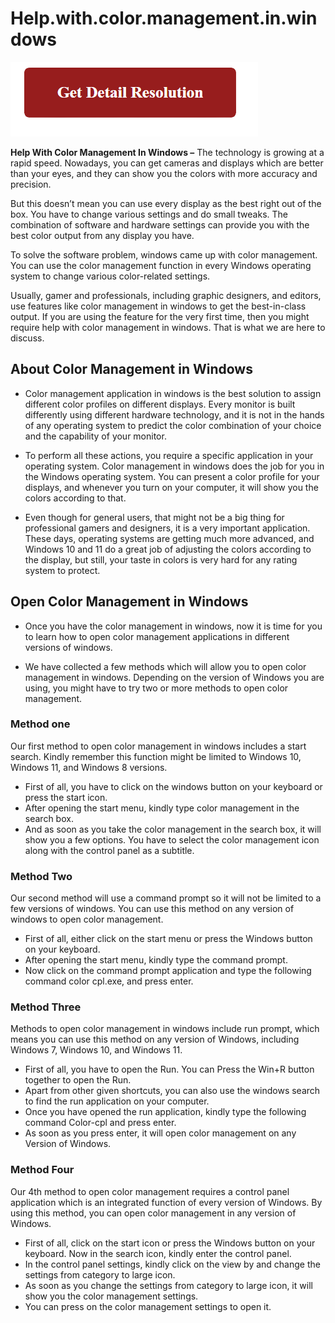 # Help.with.color.management.in.windows


[![Help with color management in windows](red2.png)](https://computer-solved.com/help-with-color-management-in-windows/)

**Help With Color Management In Windows –** The technology is growing at a rapid speed. Nowadays, you can get cameras and displays which are better than your eyes, and they can show you the colors with more accuracy and precision.

But this doesn’t mean you can use every display as the best right out of the box. You have to change various settings and do small tweaks. The combination of software and hardware settings can provide you with the best color output from any display you have.

To solve the software problem, windows came up with color management. You can use the color management function in every Windows operating system to change various color-related settings.

Usually, gamer and professionals, including graphic designers, and editors, use features like color management in windows to get the best-in-class output. If you are using the feature for the very first time, then you might require help with color management in windows. That is what we are here to discuss. 


## About Color Management in Windows

* Color management application in windows is the best solution to assign different color profiles on different displays. Every monitor is built differently using different hardware technology, and it is not in the hands of any operating system to predict the color combination of your choice and the capability of your monitor.

* To perform all these actions, you require a specific application in your operating system. Color management in windows does the job for you in the Windows operating system. You can present a color profile for your displays, and whenever you turn on your computer, it will show you the colors according to that.

* Even though for general users, that might not be a big thing for professional gamers and designers, it is a very important application. These days, operating systems are getting much more advanced, and Windows 10 and 11 do a great job of adjusting the colors according to the display, but still, your taste in colors is very hard for any rating system to protect.

## Open Color Management in Windows

* Once you have the color management in windows, now it is time for you to learn how to open color management applications in different versions of windows.

* We have collected a few methods which will allow you to open color management in windows. Depending on the version of Windows you are using, you might have to try two or more methods to open color management.


### Method one

Our first method to open color management in windows includes a start search. Kindly remember this function might be limited to Windows 10, Windows 11, and Windows 8 versions.


* First of all, you have to click on the windows button on your keyboard or press the start icon.
* After opening the start menu, kindly type color management in the search box.
* And as soon as you take the color management in the search box, it will show you a few options. You have to select the color management icon along with the control panel as a subtitle.


### Method Two

Our second method will use a command prompt so it will not be limited to a few versions of windows. You can use this method on any version of windows to open color management. 

* First of all, either click on the start menu or press the Windows button on your keyboard. 
* After opening the start menu, kindly type the command prompt.
* Now click on the command prompt application and type the following command color cpl.exe, and press enter. 

### Method Three

Methods to open color management in windows include run prompt, which means you can use this method on any version of Windows, including Windows 7, Windows 10, and Windows 11.

* First of all, you have to open the Run. You can Press the Win+R button together to open the Run.
* Apart from other given shortcuts, you can also use the windows search to find the run application on your computer.
* Once you have opened the run application, kindly type the following command Color-cpl and press enter.
* As soon as you press enter, it will open color management on any Version of Windows.


### Method Four

Our 4th method to open color management requires a control panel application which is an integrated function of every version of Windows. By using this method, you can open color management in any version of Windows.

* First of all, click on the start icon or press the Windows button on your keyboard. Now in the search icon, kindly enter the control panel.
* In the control panel settings, kindly click on the view by and change the settings from category to large icon.
* As soon as you change the settings from category to large icon, it will show you the color management settings.
* You can press on the color management settings to open it.
